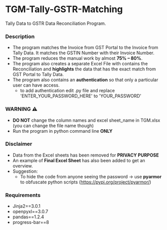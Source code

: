 # TGM-Tally-GSTR-Matching
Tally Data to GSTR Data Reconciliation Program.

### Description
* The program matches the Invoice from GST Portal to the Invoice from
Tally Data. It matches the GSTIN Number with their Invoice Number.
* The program reduces the manual work by almost **75% – 80%**.
* The program also creates a separate Excel File with contains the Reconciliation and **highlights** the data that has the exact match from GST Portal to Tally Data.
* The program also contains an **authentication** so that only a particular user can have access.
  * to add authentication edit .py file and replace 'ENTER_YOUR_PASSWORD_HERE' to 'YOUR_PASSWORD'


### WARNING ⚠
* **DO NOT** change the column names and excel sheet_name in TGM.xlsx (you can change the file name though)
* Run the program in python command line **ONLY**

### Disclaimer
* Data from the Excel sheets has been removed for **PRIVACY PURPOSE**
* An example of **Final Excel Sheet** has also been added to get an overview.
* Suggestion:
  * To hide the code from anyone seeing the password -> use **pyarmor** to obfuscate python scripts (https://pypi.org/project/pyarmor/)

### Requirements
* Jinja2==3.0.1
* openpyxl==3.0.7
* pandas==1.2.4
* progress-bar==8
